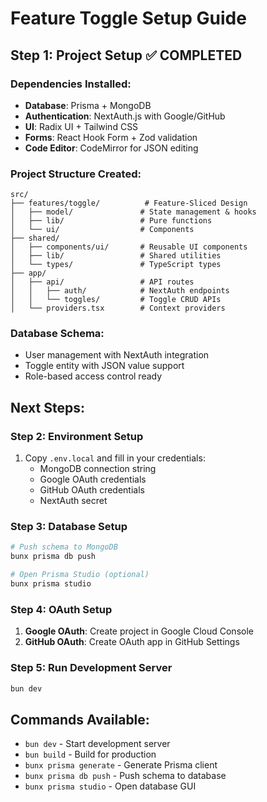 # Feature Toggle Setup Guide

## Step 1: Project Setup ✅ COMPLETED

### Dependencies Installed:
- **Database**: Prisma + MongoDB
- **Authentication**: NextAuth.js with Google/GitHub
- **UI**: Radix UI + Tailwind CSS
- **Forms**: React Hook Form + Zod validation
- **Code Editor**: CodeMirror for JSON editing

### Project Structure Created:
```
src/
├── features/toggle/          # Feature-Sliced Design
│   ├── model/               # State management & hooks
│   ├── lib/                 # Pure functions
│   └── ui/                  # Components
├── shared/
│   ├── components/ui/       # Reusable UI components
│   ├── lib/                 # Shared utilities
│   └── types/               # TypeScript types
├── app/
│   ├── api/                 # API routes
│   │   ├── auth/            # NextAuth endpoints
│   │   └── toggles/         # Toggle CRUD APIs
│   └── providers.tsx        # Context providers
```

### Database Schema:
- User management with NextAuth integration
- Toggle entity with JSON value support
- Role-based access control ready

## Next Steps:

### Step 2: Environment Setup
1. Copy `.env.local` and fill in your credentials:
   - MongoDB connection string
   - Google OAuth credentials
   - GitHub OAuth credentials
   - NextAuth secret

### Step 3: Database Setup
```bash
# Push schema to MongoDB
bunx prisma db push

# Open Prisma Studio (optional)
bunx prisma studio
```

### Step 4: OAuth Setup
1. **Google OAuth**: Create project in Google Cloud Console
2. **GitHub OAuth**: Create OAuth app in GitHub Settings

### Step 5: Run Development Server
```bash
bun dev
```

## Commands Available:
- `bun dev` - Start development server
- `bun build` - Build for production
- `bunx prisma generate` - Generate Prisma client
- `bunx prisma db push` - Push schema to database
- `bunx prisma studio` - Open database GUI